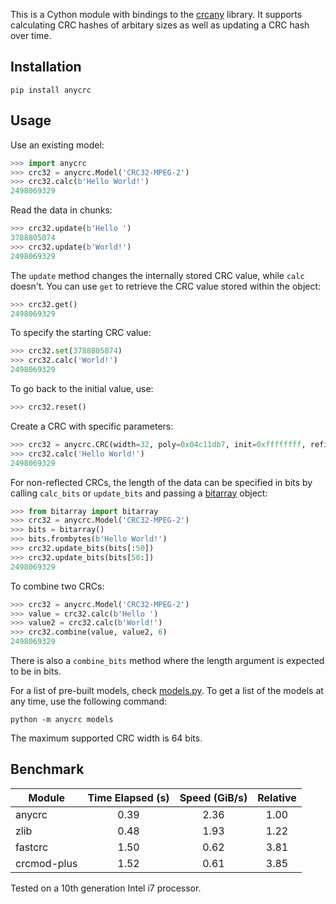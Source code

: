 This is a Cython module with bindings to the [crcany](https://github.com/madler/crcany) library. It supports calculating CRC hashes of arbitary sizes as well as updating a CRC hash over time.

## Installation

`pip install anycrc`

## Usage

Use an existing model:

```python
>>> import anycrc
>>> crc32 = anycrc.Model('CRC32-MPEG-2')
>>> crc32.calc(b'Hello World!')
2498069329
```

Read the data in chunks:

```python
>>> crc32.update(b'Hello ')
3788805874
>>> crc32.update(b'World!')
2498069329
```

The `update` method changes the internally stored CRC value, while `calc` doesn't. You can use `get` to retrieve the CRC value stored within the object:

```python
>>> crc32.get()
2498069329
```

To specify the starting CRC value:

```python
>>> crc32.set(3788805874)
>>> crc32.calc('World!')
2498069329
```

To go back to the initial value, use:

```python
>>> crc32.reset()
```

Create a CRC with specific parameters:

```python
>>> crc32 = anycrc.CRC(width=32, poly=0x04c11db7, init=0xffffffff, refin=False, refout=False, xorout=0x00000000)
>>> crc32.calc('Hello World!')
2498069329
```

For non-reflected CRCs, the length of the data can be specified in bits by calling `calc_bits` or `update_bits` and passing a [bitarray](https://github.com/ilanschnell/bitarray) object:

```python
>>> from bitarray import bitarray
>>> crc32 = anycrc.Model('CRC32-MPEG-2')
>>> bits = bitarray()
>>> bits.frombytes(b'Hello World!')
>>> crc32.update_bits(bits[:50])
>>> crc32.update_bits(bits[50:])
2498069329
```

To combine two CRCs:

```python
>>> crc32 = anycrc.Model('CRC32-MPEG-2')
>>> value = crc32.calc(b'Hello ')
>>> value2 = crc32.calc(b'World!')
>>> crc32.combine(value, value2, 6)
2498069329
```

There is also a `combine_bits` method where the length argument is expected to be in bits.

For a list of pre-built models, check [models.py](https://github.com/marzooqy/anycrc/blob/main/src/anycrc/models.py). To get a list of the models at any time, use the following command:

`python -m anycrc models`

The maximum supported CRC width is 64 bits.

## Benchmark

| Module | Time Elapsed (s) | Speed (GiB/s) | Relative |
|---|:-:|:-:|:-:|
| anycrc | 0.39 | 2.36 | 1.00 |
| zlib | 0.48 | 1.93 | 1.22 |
| fastcrc | 1.50 | 0.62 | 3.81 |
| crcmod-plus | 1.52 | 0.61 | 3.85 |

Tested on a 10th generation Intel i7 processor.
